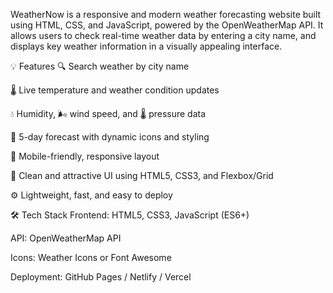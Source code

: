 WeatherNow is a responsive and modern weather forecasting website built using HTML, CSS, and JavaScript, powered by the OpenWeatherMap API. It allows users to check real-time weather data by entering a city name, and displays key weather information in a visually appealing interface.

💡 Features
🔍 Search weather by city name

🌡️ Live temperature and weather condition updates

💧 Humidity, 🌬️ wind speed, and 🌡️ pressure data

📅 5-day forecast with dynamic icons and styling

📱 Mobile-friendly, responsive layout

🎨 Clean and attractive UI using HTML5, CSS3, and Flexbox/Grid

⚙️ Lightweight, fast, and easy to deploy

🛠️ Tech Stack
Frontend: HTML5, CSS3, JavaScript (ES6+)

API: OpenWeatherMap API

Icons: Weather Icons or Font Awesome

Deployment: GitHub Pages / Netlify / Vercel


